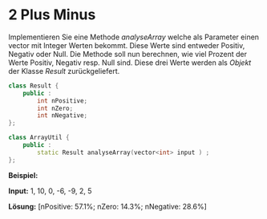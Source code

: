# 2 Plus Minus

Implementieren Sie eine Methode *analyseArray* welche als Parameter einen vector mit Integer
Werten bekommt. Diese Werte sind entweder Positiv, Negativ oder Null. Die Methode soll nun
berechnen, wie viel Prozent der Werte Positiv, Negativ resp. Null sind. Diese drei Werte werden als
*Objekt* der Klasse *Result* zurückgeliefert.

```cpp
class Result {
	public :
		int nPositive;
		int nZero;
		int nNegative;
};
```

```cpp
class ArrayUtil {
	public :
		static Result analyseArray(vector<int> input ) ;
};
```

**Beispiel:**

**Input:** 1, 10, 0, -6, -9, 2, 5

**Lösung:** [nPositive: 57.1%; nZero: 14.3%; nNegative: 28.6%]
